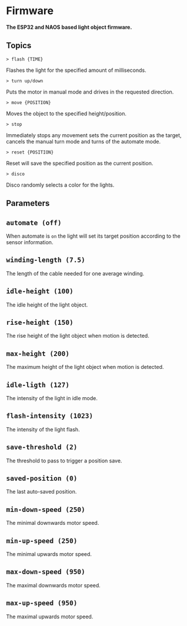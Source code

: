 # Firmware

**The ESP32 and NAOS based light object firmware.**

## Topics

`> flash {TIME}`

Flashes the light for the specified amount of milliseconds.

`> turn up/down`

Puts the motor in manual mode and drives in the requested direction.

`> move {POSITION}`

Moves the object to the specified height/position.

`> stop`

Immediately stops any movement sets the current position as the target, cancels the manual turn mode and turns of the
automate mode.

`> reset {POSITION}`

Reset will save the specified position as the current position.

`> disco`

Disco randomly selects a color for the lights.

## Parameters

## `automate (off)`

When automate is `on` the light will set its target position according to the sensor information.

## `winding-length (7.5)`

The length of the cable needed for one average winding.

## `idle-height (100)`

The idle height of the light object.

## `rise-height (150)`

The rise height of the light object when motion is detected.

## `max-height (200)`

The maximum height of the light object when motion is detected.

## `idle-ligth (127)`

The intensity of the light in idle mode.

## `flash-intensity (1023)`

The intensity of the light flash.

## `save-threshold (2)`

The threshold to pass to trigger a position save.

## `saved-position (0)`

The last auto-saved position.

## `min-down-speed (250)`

The minimal downwards motor speed.

## `min-up-speed (250)`

The minimal upwards motor speed.

## `max-down-speed (950)`

The maximal downwards motor speed.

## `max-up-speed (950)`

The maximal upwards motor speed.

